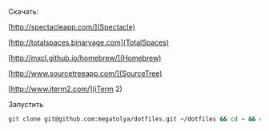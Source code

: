 Скачать:

[http://spectacleapp.com/](Spectacle)

[http://totalspaces.binaryage.com](TotalSpaces)

[http://mxcl.github.io/homebrew/](Homebrew)

[http://www.sourcetreeapp.com/](SourceTree)

[http://www.iterm2.com/](iTerm 2)

Запустить
```bash
git clone git@github.com:megatolya/dotfiles.git ~/dotfiles && cd ~ && cd dotfiles && ./init.sh
```



